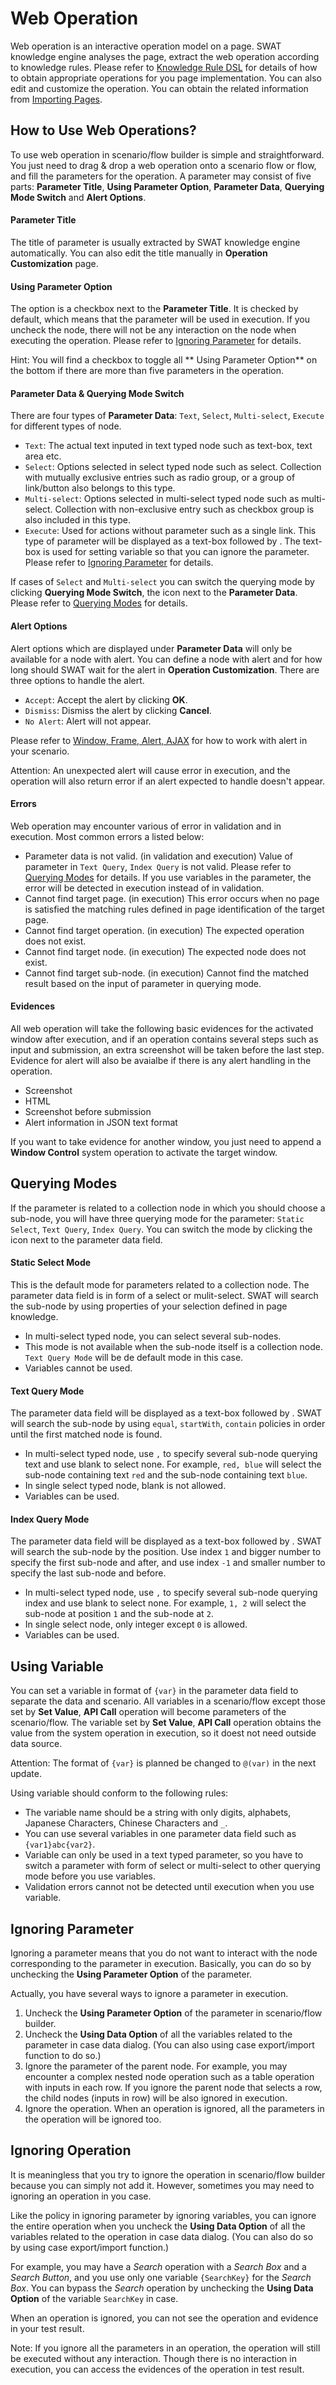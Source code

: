 Web Operation
===

Web operation is an interactive operation model on a page. SWAT knowledge engine analyses the page, extract the web operation according to knowledge rules. Please refer to [Knowledge Rule DSL](ref_knowledge_rule.md) for details of how to obtain appropriate operations for you page implementation. You can also edit and customize the operation. You can obtain the related information from [Importing Pages](guide_knowledge.md).

How to Use Web Operations?
---

To use web operation in scenario/flow builder is simple and straightforward. You just need to drag & drop a web operation onto a scenario flow or flow, and fill the parameters for the operation. A parameter may consist of five parts: **Parameter Title**, **Using Parameter Option**, **Parameter Data**, **Querying Mode Switch** and **Alert Options**.

#### Parameter Title

The title of parameter is usually extracted by SWAT knowledge engine automatically. You can also edit the title manually in **Operation Customization** page.

#### Using Parameter Option

The option is a checkbox next to the **Parameter Title**. It is checked by default, which means that the parameter will be used in execution. If you uncheck the node, there will not be any interaction on the node when executing the operation. Please refer to [Ignoring Parameter](#Ignoring_Parameter) for details.

Hint: You will find a checkbox to toggle all ** Using Parameter Option** on the bottom if there are more than five parameters in the operation.

#### Parameter Data & Querying Mode Switch

There are four types of **Parameter Data**: `Text`, `Select`, `Multi-select`, `Execute` for different types of node. 

* `Text`: The actual text inputed in text typed node such as text-box, text area etc.
* `Select`: Options selected in select typed node such as select. Collection with mutually exclusive entries such as radio group, or a group of link/button also belongs to this type.
* `Multi-select`: Options selected in multi-select typed node such as multi-select. Collection with non-exclusive entry such as checkbox group is also included in this type.
* `Execute`: Used for actions without parameter such as a single link. This type of parameter will be displayed as a text-box followed by <span class="glyphicon glyphicon-play"></span>. The text-box is used for setting variable so that you can ignore the parameter. Please refer to [Ignoring Parameter](#Ignoring_Parameter) for details.

If cases of `Select` and `Multi-select` you can switch the querying mode by clicking **Querying Mode Switch**, the <span class="glyphicon glyphicon-refresh"></span> icon next to the **Parameter Data**. Please refer to [Querying Modes](#Querying_Modes) for details.

#### Alert Options

Alert options which are displayed under **Parameter Data** will only be available for a node with alert. You can define a node with alert and for how long should SWAT wait for the alert in **Operation Customization**. There are three options to handle the alert.

* `Accept`: Accept the alert by clicking **OK**.
* `Dismiss`: Dismiss the alert by clicking **Cancel**.
* `No Alert`: Alert will not appear.

Please refer to [Window, Frame, Alert, AJAX](guide_scenes.md) for how to work with alert in your scenario.

Attention: An unexpected alert will cause error in execution, and the operation will also return error if an alert expected to handle doesn't appear. 

#### Errors

Web operation may encounter various of error in validation and in execution. Most common errors a listed below:

* Parameter data is not valid. (in validation and execution)
Value of parameter in `Text Query`, `Index Query` is not valid. Please refer to [Querying Modes](#Querying_Modes) for details. If you use variables in the parameter, the error will be detected in execution instead of in validation.
* Cannot find target page. (in execution)
This error occurs when no page is satisfied the matching rules defined in page identification of the target page.
* Cannot find target operation. (in execution)
The expected operation does not exist.
* Cannot find target node. (in execution)
The expected node does not exist.
* Cannot find target sub-node. (in execution)
Cannot find the matched result based on the input of parameter in querying mode.

#### Evidences

All web operation will take the following basic evidences for the activated window after execution, and if an operation contains several steps such as input and submission, an extra screenshot will be taken before the last step. Evidence for alert will also be avaialbe if there is any alert handling in the operation.

* Screenshot
* HTML
* Screenshot before submission
* Alert information in JSON text format

If you want to take evidence for another window, you just need to append a **Window Control** system operation to activate the target window.

Querying Modes
---

If the parameter is related to a collection node in which you should choose a sub-node, you will have three querying mode for the parameter: `Static Select`, `Text Query`, `Index Query`. You can switch the mode by clicking the <span class="glyphicon glyphicon-refresh"></span> icon next to the parameter data field.

#### Static Select Mode

This is the default mode for parameters related to a collection node. The parameter data field is in form of a select or mulit-select. SWAT will search the sub-node by using properties of your selection defined in page knowledge.

* In multi-select typed node, you can select several sub-nodes.
* This mode is not available when the sub-node itself is a collection node. `Text Query Mode` will be de default mode in this case.
* Variables cannot be used.

#### Text Query Mode

The parameter data field will be displayed as a text-box followed by <span class="glyphicon glyphicon-th-list"></span>. SWAT will search the sub-node by using `equal`, `startWith`, `contain` policies in order until the first matched node is found.

* In multi-select typed node, use `,` to specify several sub-node querying text and use blank to select none. For example, `red, blue` will select the sub-node containing text `red` and the sub-node containing text `blue`.
* In single select typed node, blank is not allowed.
* Variables can be used.

#### Index Query Mode

The parameter data field will be displayed as a text-box followed by <span class="glyphicon glyphicon-font"></span>. SWAT will search the sub-node by the position. Use index `1` and bigger number to specify the first sub-node and after, and use index `-1` and smaller number to specify the last sub-node and before.

* In multi-select typed node, use `,` to specify several sub-node querying index and use blank to select none. For example, `1, 2` will select the sub-node at position `1` and the sub-node at `2`.
* In single select node, only integer except `0` is allowed.
* Variables can be used.

Using Variable
---

You can set a variable in format of `{var}` in the parameter data field to separate the data and scenario. All variables in a scenario/flow except those set by **Set Value**, **API Call** operation will become parameters of the scenario/flow. The variable set by **Set Value**, **API Call** operation obtains the value from the system operation in execution, so it doest not need outside data source.

Attention: The format of `{var}` is planned be changed to `@(var)` in the next update.

Using variable should conform to the following rules:

* The variable name should be a string with only digits, alphabets, Japanese Characters, Chinese Characters and `_`.
* You can use several variables in one parameter data field such as `{var1}abc{var2}`.
* Variable can only be used in a text typed parameter, so you have to switch a parameter with form of select or multi-select to other querying mode before you use variables.
* Validation errors cannot not be detected until execution when you use variable.

Ignoring Parameter
---

Ignoring a parameter means that you do not want to interact with the node corresponding to the parameter in execution. Basically, you can do so by unchecking the **Using Parameter Option** of the parameter. 

Actually, you have several ways to ignore a parameter in execution.

1. Uncheck the **Using Parameter Option** of the parameter in scenario/flow builder.
2. Uncheck the **Using Data Option** of all the variables related to the parameter in case data dialog. (You can also using case export/import function to do so.)
3. Ignore the parameter of the parent node. For example, you may encounter a complex nested node operation such as a table operation with inputs in each row. If you ignore the parent node that selects a row, the child nodes (inputs in row) will be also ignored in execution.
4. Ignore the operation. When an operation is ignored, all the parameters in the operation will be ignored too.

Ignoring Operation
---

It is meaningless that you try to ignore the operation in scenario/flow builder because you can simply not add it. However, sometimes you may need to ignoring an operation in you case. 

Like the policy in ignoring parameter by ignoring variables, you can ignore the entire operation when you uncheck the **Using Data Option** of all the variables related to the operation in case data dialog. (You can also do so by using case export/import function.) 

For example, you may have a *Search* operation with a *Search Box* and a *Search Button*, and you use only one variable `{SearchKey}` for the *Search Box*. You can bypass the *Search* operation by unchecking the **Using Data Option** of the variable `SearchKey` in case.

When an operation is ignored, you can not see the operation and evidence in your test result.

Note: If you ignore all the parameters in an operation, the operation will still be executed without any interaction. Though there is no interaction in execution, you can access the evidences of the operation in test result.
